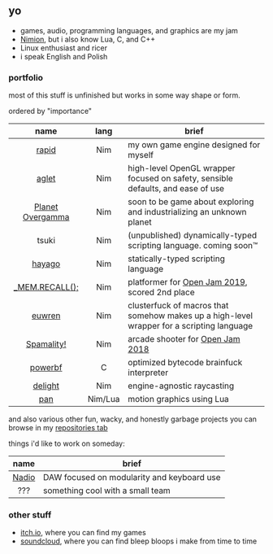 ## yo

- games, audio, programming languages, and graphics are my jam
- [Nimion](https://nim-lang.org/), but i also know Lua, C, and C++
- Linux enthusiast and ricer
- i speak English and Polish

### portfolio

most of this stuff is unfinished but works in some way shape or form.

ordered by "importance"

| name | lang | brief |
| :-: | :-: | --- |
| [rapid](https://github.com/liquid600pgm/rapid) | Nim | my own game engine designed for myself |
| [aglet](https://github.com/liquid600pgm/aglet) | Nim | high-level OpenGL wrapper focused on safety, sensible defaults, and ease of use |
| [Planet Overgamma](https://github.com/liquid600pgm/planet-overgamma) | Nim | soon to be game about exploring and industrializing an unknown planet |
| tsuki | Nim | (unpublished) dynamically-typed scripting language. coming soon™ |
| [hayago](https://github.com/liquid600pgm/hayago) | Nim | statically-typed scripting language |
| [\_MEM.RECALL();](https://github.com/liquid600pgm/memrecall) | Nim | platformer for [Open Jam 2019](https://itch.io/jam/open-jam-2019), scored 2nd place |
| [euwren](https://github.com/liquid600pgm/euwren) | Nim | clusterfuck of macros that somehow makes up a high-level wrapper for a scripting language |
| [Spamality!](https://github.com/liquid600pgm/spamality) | Nim | arcade shooter for [Open Jam 2018](https://itch.io/jam/open-jam-2018) |
| [powerbf](https://github.com/liquid600pgm/powerbf) | C | optimized bytecode brainfuck interpreter |
| [delight](https://github.com/liquid600pgm/delight) | Nim | engine-agnostic raycasting |
| [pan](https://github.com/liquid600pgm/pan) | Nim/Lua | motion graphics using Lua |

and also various other fun, wacky, and honestly garbage projects you can browse in my [repositories tab](https://github.com/liquid600pgm?tab=repositories)

things i'd like to work on someday:

| name | brief |
| :-: | --- |
| [Nadio](https://github.com/liquid600pgm/nadio) | DAW focused on modularity and keyboard use |
| ??? | something cool with a small team |

### other stuff

- [itch.io](https://lqdev.itch.io/), where you can find my games
- [soundcloud](https://soundcloud.com/daknus), where you can find bleep bloops i make from time to time
